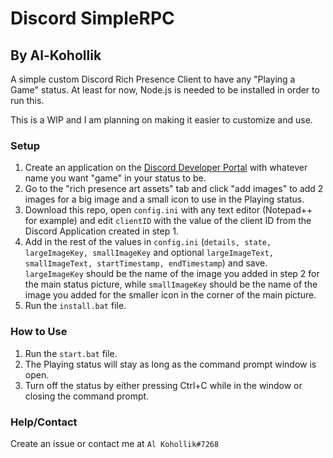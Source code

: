# Discord SimpleRPC
## By Al-Kohollik
A simple custom Discord Rich Presence Client to have any "Playing a Game" status.
At least for now, Node.js is needed to be installed in order to run this.

This is a WIP and I am planning on making it easier to customize and use.

### Setup
1. Create an application on the [Discord Developer Portal](https://discord.com/developers/applications) with whatever name you want "game" in your status to be.
2. Go to the "rich presence art assets" tab and click "add images" to add 2 images for a big image and a small icon to use in the Playing status.
3. Download this repo, open `config.ini` with any text editor (Notepad++ for example) and edit `clientID` with the value of the client ID from the Discord Application created in step 1.
4. Add in the rest of the values in `config.ini` (`details, state, largeImageKey, smallImageKey` and optional `largeImageText, smallImageText, startTimestamp, endTimestamp`) and save. `largeImageKey` should be the name of the image you added in step 2 for the main status picture, while `smallImageKey` should be the name of the image you added for the smaller icon in the corner of the main picture.
5. Run the `install.bat` file.
### How to Use
1. Run the `start.bat` file.
2. The Playing status will stay as long as the command prompt window is open.
3. Turn off the status by either pressing Ctrl+C while in the window or closing the command prompt.

### Help/Contact
Create an issue or contact me at `Al Kohollik#7268`
